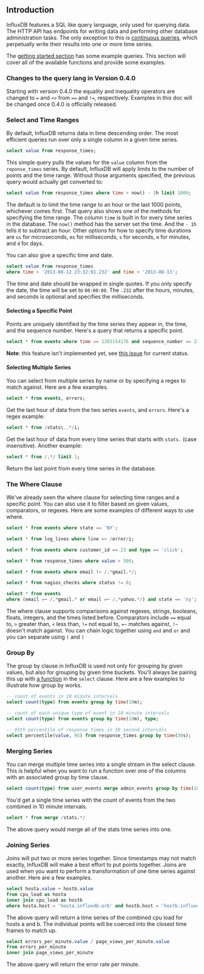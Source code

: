 ## Introduction

InfluxDB features a SQL like query language, only used for querying data. The HTTP API has endpoints for writing data and performing other database administration tasks. The only exception to this is [continuous queries](/docs/query_language/continuous_queries.html), which perpetually write their results into one or more time series.

The [getting started section](/docs) has some example queries. This section will cover all of the available functions and provide some examples.

### Changes to the query lang in Version 0.4.0

Starting with version 0.4.0 the equality and inequality operators are
changed to `=` and `<>` from `==` and `!=`, respectively. Examples in this doc
will be changed once 0.4.0 is officially released.

### Select and Time Ranges

By default, InfluxDB returns data in time descending order. The most efficient queries run over only a single column in a given time series.

```sql
select value from response_times;
```

This simple query pulls the values for the `value` column from the `reponse_times` series. By default, InfluxDB will apply limits to the number of points and the time range. Without those arguments specified, the previous query would actually get converted to:

```sql
select value from response_times where time > now() - 1h limit 1000;
```

The default is to limit the time range to an hour or the last 1000 points, whichever comes first. That query also shows one of the methods for specifying the time range. The column `time` is built in for every time series in the database. The `now()` method has the server set the time. And the `- 1h` tells it to subtract an hour. Other options for how to specify time durations are `us` for microseconds, `ms` for milliseconds, `s` for seconds, `m` for minutes, and `d` for days.

You can also give a specific time and date.

```sql
select value from response_times 
where time > '2013-08-12 23:32:01.232' and time < '2013-08-13';
```

The time and date should be wrapped in single quotes. If you only specify the date, the time will be set to `00:00:00`. The `.232` after the hours, minutes, and seconds is optional and specifies the milliseconds.

#### Selecting a Specific Point

Points are uniquely identified by the time series they appear in, the time, and the sequence number. Here's a query that returns a specific point.

```sql
select * from events where time == 1383154176 and sequence_number == 2321;
```

**Note**: this feature isn't implemented yet, see [this issue](https://github.com/influxdb/influxdb/issues/108) for current status.

#### Selecting Multiple Series

You can select from multiple series by name or by specifying a regex to match against. Here are a few examples.

```sql
select * from events, errors;
```

Get the last hour of data from the two series `events`, and `errors`. Here's a regex example:

```sql
select * from /stats\..*/i;
```

Get the last hour of data from every time series that starts with `stats.` (case insensitive). Another example:

```sql
select * from /.*/ limit 1;
```

Return the last point from every time series in the database.

### The Where Clause

We've already seen the where clause for selecting time ranges and a specific point. You can also use it to filter based on given values, comparators, or regexes. Here are some examples of different ways to use where.

```sql
select * from events where state == 'NY';

select * from log_lines where line =~ /error/i;

select * from events where customer_id == 23 and type == 'click';

select * from response_times where value > 500;

select * from events where email !~ /.*gmail.*/;

select * from nagios_checks where status != 0;

select * from events 
where (email =~ /.*gmail.* or email =~ /.*yahoo.*/) and state == 'ny';
```

The where clause supports comparisons against regexes, strings, booleans, floats, integers, and the times listed before. Comparators include `==` equal to, `>` greater than, `<` less than, `!=` not equal to, `=~` matches against, `!~` doesn't match against. You can chain logic together using `and` and `or` and you can separate using `(` and `)`

### Group By

The group by clause in InfluxDB is used not only for grouping by given values, but also for grouping by given time buckets. You'll always be pairing this up with [a function](/docs/query_language/functions.html) in the `select` clause. Here are a few examples to illustrate how group by works.

```sql
-- count of events in 10 minute intervals
select count(type) from events group by time(10m);

-- count of each unique type of event in 10 minute intervals
select count(type) from events group by time(10m), type;

-- 95th percentile of response times in 30 second intervals
select percentile(value, 95) from response_times group by time(30s);
```

### Merging Series

You can merge multiple time series into a single stream in the select clause. This is helpful when you want to run a function over one of the columns with an associated group by time clause.

```sql
select count(type) from user_events merge admin_events group by time(10m)
```

You'd get a single time series with the count of events from the two combined in 10 minute intervals.

```sql
select * from merge /stats.*/
```

The above query would merge all of the stats time series into one.

### Joining Series

Joins will put two or more series together. Since timestamps may not match exactly, InfluxDB will make a best effort to put points together. Joins are used when you want to perform a transformation of one time series against another. Here are a few examples.

```sql
select hosta.value + hostb.value 
from cpu_load as hosta 
inner join cpu_load as hostb 
where hosta.host = 'hosta.influxdb.orb' and hostb.host = 'hostb.influxdb.org';
```

The above query will return a time series of the combined cpu load for hosts a and b. The individual points will be coerced into the closest time frames to match up.

```sql
select errors_per_minute.value / page_views_per_minute.value 
from errors_per_minute 
inner join page_views_per_minute 
```

The above query will return the error rate per minute.
